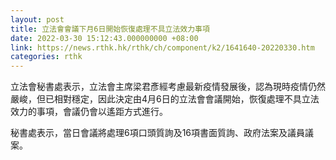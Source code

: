 ```yaml
---
layout: post
title: 立法會會議下月6日開始恢復處理不具立法效力事項
date: 2022-03-30 15:12:43.000000000 +08:00
link: https://news.rthk.hk/rthk/ch/component/k2/1641640-20220330.htm
categories: rthk
---
```


立法會秘書處表示，立法會主席梁君彥經考慮最新疫情發展後，認為現時疫情仍然嚴峻，但已相對穩定，因此決定由4月6日的立法會會議開始，恢復處理不具立法效力的事項，會議仍會以遙距方式進行。

秘書處表示，當日會議將處理6項口頭質詢及16項書面質詢、政府法案及議員議案。
